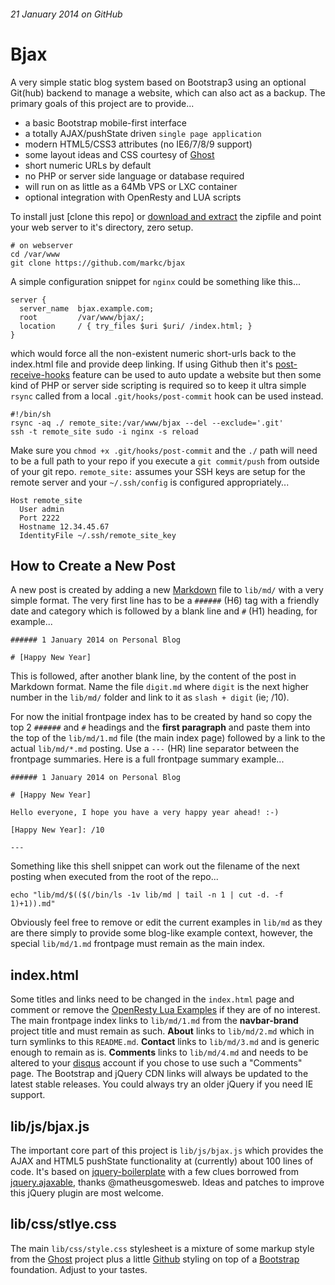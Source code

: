 ###### 21 January 2014 on GitHub

# Bjax

A very simple static blog system based on Bootstrap3 using an optional
Git(hub) backend to manage a website, which can also act as a backup.
The primary goals of this project are to provide...

- a basic Bootstrap mobile-first interface
- a totally AJAX/pushState driven `single page application`
- modern HTML5/CSS3 attributes (no IE6/7/8/9 support)
- some layout ideas and CSS courtesy of [Ghost]
- short numeric URLs by default
- no PHP or server side language or database required
- will run on as little as a 64Mb VPS or LXC container
- optional integration with OpenResty and LUA scripts

To install just [clone this repo] or [download and extract] the zipfile
and point your web server to it's directory, zero setup.

    # on webserver
    cd /var/www
    git clone https://github.com/markc/bjax

A simple configuration snippet for `nginx` could be something like this...

    server {
      server_name  bjax.example.com;
      root         /var/www/bjax/;
      location     / { try_files $uri $uri/ /index.html; }
    }

which would force all the non-existent numeric short-urls back to the
index.html file and provide deep linking. If using Github then it's
[post-receive-hooks] feature can be used to auto update a website but
then some kind of PHP or server side scripting is required so to keep
it ultra simple `rsync` called from a local `.git/hooks/post-commit`
hook can be used instead.

    #!/bin/sh
    rsync -aq ./ remote_site:/var/www/bjax --del --exclude='.git'
    ssh -t remote_site sudo -i nginx -s reload

Make sure you `chmod +x .git/hooks/post-commit` and the `./` path will
need to be a full path to your repo if you execute a `git commit/push`
from outside of your git repo. `remote_site:` assumes your SSH keys are
setup for the remote server and your `~/.ssh/config` is configured
appropriately...

    Host remote_site
      User admin
      Port 2222
      Hostname 12.34.45.67
      IdentityFile ~/.ssh/remote_site_key


## How to Create a New Post

A new post is created by adding a new [Markdown] file to `lib/md/` with a
very simple format. The very first line has to be a `######` (H6) tag
with a friendly date and category which is followed by a blank line and
`#` (H1) heading, for example...

    ###### 1 January 2014 on Personal Blog

    # [Happy New Year]

This is followed, after another blank line, by the content of the post in
Markdown format. Name the file `digit.md` where `digit` is the next higher
number in the `lib/md/` folder and link to it as `slash + digit` (ie; /10).

For now the initial frontpage index has to be created by hand so copy the
top 2 `######` and `#` headings and the **first paragraph** and paste them
into the top of the `lib/md/1.md` file (the main index page) followed by a
link to the actual `lib/md/*.md` posting. Use a `---` (HR) line separator
between the frontpage summaries. Here is a full frontpage summary example...

    ###### 1 January 2014 on Personal Blog

    # [Happy New Year]

    Hello everyone, I hope you have a very happy year ahead! :-)

    [Happy New Year]: /10

    ---

Something like this shell snippet can work out the filename of the next
posting when executed from the root of the repo...

    echo "lib/md/$(($(/bin/ls -1v lib/md | tail -n 1 | cut -d. -f 1)+1)).md"

Obviously feel free to remove or edit the current examples in `lib/md` as
they are there simply to provide some blog-like example context, however,
the special `lib/md/1.md` frontpage must remain as the main index.


## index.html

Some titles and links need to be changed in the `index.html` page and comment
or remove the [OpenResty Lua Examples] if they are of no interest. The main
frontpage index links to `lib/md/1.md` from the **navbar-brand** project
title and must remain as such. **About** links to `lib/md/2.md` which in turn
symlinks to this `README.md`. **Contact** links  to `lib/md/3.md` and is
generic enough to remain as is. **Comments** links to `lib/md/4.md` and needs
to be altered to your [disqus] account if you chose to use such a "Comments"
page. The Bootstrap and jQuery CDN links will always be updated to the latest
stable releases. You could always try an older jQuery if you need IE support.


## lib/js/bjax.js

The important core part of this project is `lib/js/bjax.js` which provides
the AJAX and HTML5 pushState functionality at (currently) about 100 lines
of code. It's based on [jquery-boilerplate] with a few clues borrowed from
[jquery.ajaxable], thanks @matheusgomesweb. Ideas and patches to improve
this jQuery plugin are most welcome.


## lib/css/stlye.css

The main `lib/css/style.css` stylesheet is a mixture of some markup style
from the [Ghost] project plus a little [Github] styling on top of a
[Bootstrap] foundation. Adjust to your tastes.


[Ghost]: http://ghost.org
[post-receive-hooks]: https://help.github.com/articles/post-receive-hooks
[Markdown]: http://en.wikipedia.org/wiki/Markdown
[jquery-boilerplate]: https://github.com/jquery-boilerplate
[jquery.ajaxable]: https://github.com/matheusgomesweb/jquery.ajaxable
[colne this repo]: https://github.com/markc/bjax.git
[download and extract]: https://github.com/markc/bjax/archive/master.zip
[disqus]: http://disqus.com/websites
[OpenResty Lua Examples]: https://github.com/markc/lua
[Github]: https://github.commit
[Bootstrap]: http://getbootstrap.com
